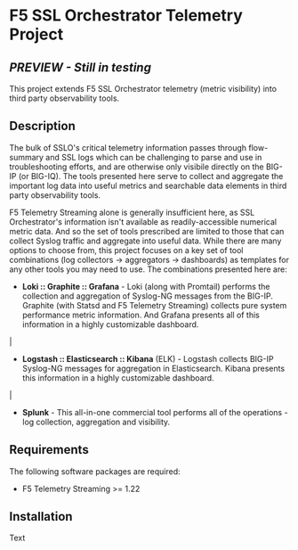 # F5 SSL Orchestrator Telemetry Project
## _PREVIEW - Still in testing_

This project extends F5 SSL Orchestrator telemetry (metric visibility) into third party observability tools. 

## Description
The bulk of SSLO's critical telemetry information passes through flow-summary and SSL logs which can be challenging to parse and use in troubleshooting efforts, and are otherwise only visibile directly on the BIG-IP (or BIG-IQ). The tools presented here serve to collect and aggregate the important log data into useful metrics and searchable data elements in third party observability tools.

F5 Telemetry Streaming alone is generally insufficient here, as SSL Orchestrator's information isn't available as readily-accessible numerical metric data. And so the set of tools prescribed are limited to those that can collect Syslog traffic and aggregate into useful data. While there are many options to choose from, this project focuses on a key set of tool combinations (log collectors -> aggregators -> dashboards) as templates for any other tools you may need to use. The combinations presented here are:

- **Loki :: Graphite :: Grafana** - Loki (along with Promtail) performs the collection and aggregation of Syslog-NG messages from the BIG-IP. Graphite (with Statsd and F5 Telemetry Streaming) collects pure system performance metric information. And Grafana presents all of this information in a highly customizable dashboard.

 |

- **Logstash :: Elasticsearch :: Kibana** (ELK) - Logstash collects BIG-IP Syslog-NG messages for aggregation in Elasticsearch. Kibana presents this information in a highly customizable dashboard.

 |

- **Splunk** - This all-in-one commercial tool performs all of the operations - log collection, aggregation and visibility.



## Requirements
The following software packages are required:

- F5 Telemetry Streaming >= 1.22

## Installation
Text
